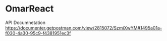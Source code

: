 # OmarReact
API Documnetation
https://documenter.getpostman.com/view/2815072/SzmiXwYM#1495a01a-f030-4a30-95c9-f4381951ec3f
